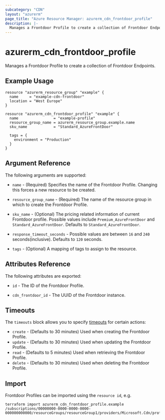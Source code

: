 ```yaml
---
subcategory: "CDN"
layout: "azurerm"
page_title: "Azure Resource Manager: azurerm_cdn_frontdoor_profile"
description: |-
  Manages a Frontdoor Profile to create a collection of Frontdoor Endpoints.
---
```


# azurerm_cdn_frontdoor_profile

Manages a Frontdoor Profile to create a collection of Frontdoor Endpoints.

## Example Usage

```hcl
resource "azurerm_resource_group" "example" {
  name     = "example-cdn-frontdoor"
  location = "West Europe"
}

resource "azurerm_cdn_frontdoor_profile" "example" {
  name                = "example-profile"
  resource_group_name = azurerm_resource_group.example.name
  sku_name            = "Standard_AzureFrontDoor"

  tags = {
    environment = "Production"
  }
}
```

## Argument Reference

The following arguments are supported:

* `name` - (Required) Specifies the name of the Frontdoor Profile. Changing this forces a new resource to be created.

* `resource_group_name` - (Required) The name of the resource group in which to create the Frontdoor Profile.

* `sku_name` - (Optional) The pricing related information of current Frontdoor profile. Possible values include `Premium_AzureFrontDoor` and `Standard_AzureFrontDoor`. Defaults to `Standard_AzureFrontDoor`.

* `response_timeout_seconds` - Possible values are between `16` and `240` seconds(inclusive). Defaults to `120` seconds.

* `tags` - (Optional) A mapping of tags to assign to the resource.

## Attributes Reference

The following attributes are exported:

* `id` - The ID of the Frontdoor Profile.

* `cdn_frontdoor_id` - The UUID of the Frontdoor instance.

## Timeouts

The `timeouts` block allows you to specify [timeouts](https://www.terraform.io/docs/configuration/resources.html#timeouts) for certain actions:

* `create` - (Defaults to 30 minutes) Used when creating the Frontdoor Profile.
* `update` - (Defaults to 30 minutes) Used when updating the Frontdoor Profile.
* `read` - (Defaults to 5 minutes) Used when retrieving the Frontdoor Profile.
* `delete` - (Defaults to 30 minutes) Used when deleting the Frontdoor Profile.

## Import

Frontdoor Profiles can be imported using the `resource id`, e.g.

```shell
terraform import azurerm_cdn_frontdoor_profile.example /subscriptions/00000000-0000-0000-0000-000000000000/resourceGroups/resourceGroup1/providers/Microsoft.Cdn/profiles/profile1
```

